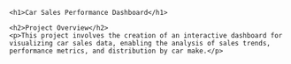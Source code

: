 <head>
    <meta charset="UTF-8">
    <title>Car Sales Performance Dashboard</title>
</head>
<body>

    <h1>Car Sales Performance Dashboard</h1>

    <h2>Project Overview</h2>
    <p>This project involves the creation of an interactive dashboard for visualizing car sales data, enabling the analysis of sales trends, performance metrics, and distribution by car make.</p>
